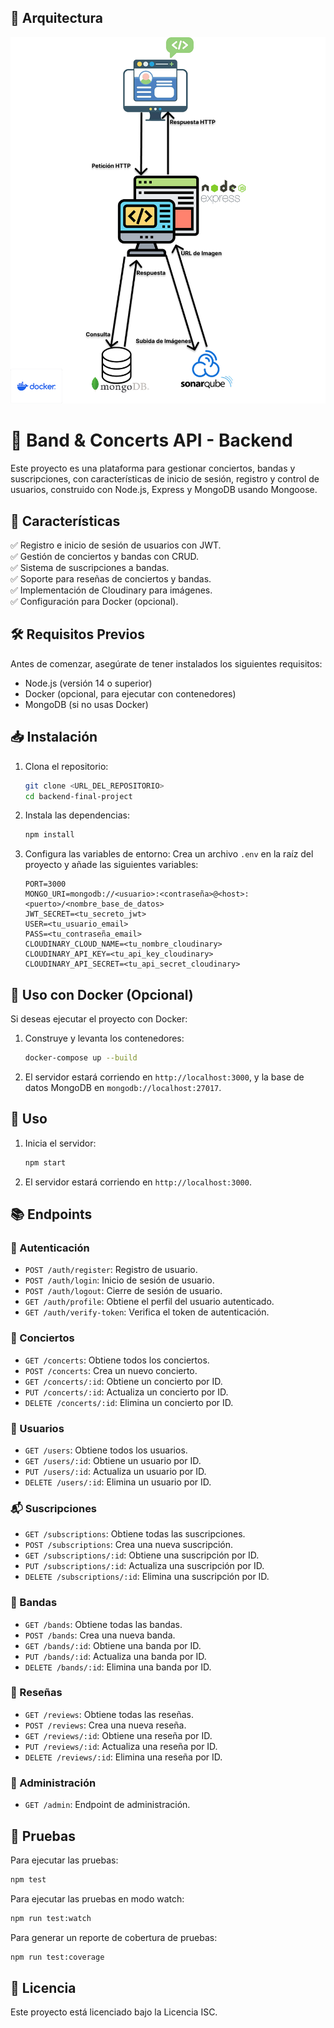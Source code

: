 ## 📌 Arquitectura

![Esquema de Arquitectura](public/Frame%201.png)
# 🎸 Band & Concerts API - Backend

Este proyecto es una plataforma para gestionar conciertos, bandas y suscripciones, con características de inicio de sesión, registro y control de usuarios, construido con Node.js, Express y MongoDB usando Mongoose.

## 📌 Características
✅ Registro e inicio de sesión de usuarios con JWT.  
✅ Gestión de conciertos y bandas con CRUD.  
✅ Sistema de suscripciones a bandas.  
✅ Soporte para reseñas de conciertos y bandas.  
✅ Implementación de Cloudinary para imágenes.  
✅ Configuración para Docker (opcional).  

## 🛠️ Requisitos Previos

Antes de comenzar, asegúrate de tener instalados los siguientes requisitos:

- Node.js (versión 14 o superior)
- Docker (opcional, para ejecutar con contenedores)
- MongoDB (si no usas Docker)

## 📥 Instalación

1. Clona el repositorio:
   ```bash
   git clone <URL_DEL_REPOSITORIO>
   cd backend-final-project
   ```

2. Instala las dependencias:
   ```bash
   npm install
   ```

3. Configura las variables de entorno:
   Crea un archivo `.env` en la raíz del proyecto y añade las siguientes variables:
   ```env
   PORT=3000
   MONGO_URI=mongodb://<usuario>:<contraseña>@<host>:<puerto>/<nombre_base_de_datos>
   JWT_SECRET=<tu_secreto_jwt>
   USER=<tu_usuario_email>
   PASS=<tu_contraseña_email>
   CLOUDINARY_CLOUD_NAME=<tu_nombre_cloudinary>
   CLOUDINARY_API_KEY=<tu_api_key_cloudinary>
   CLOUDINARY_API_SECRET=<tu_api_secret_cloudinary>
   ```

## 🐳 Uso con Docker (Opcional)

Si deseas ejecutar el proyecto con Docker:

1. Construye y levanta los contenedores:
   ```bash
   docker-compose up --build
   ```

2. El servidor estará corriendo en `http://localhost:3000`, y la base de datos MongoDB en `mongodb://localhost:27017`.

## 🚀 Uso

1. Inicia el servidor:
   ```bash
   npm start
   ```

2. El servidor estará corriendo en `http://localhost:3000`.

## 📚 Endpoints

### 🔐 Autenticación
- `POST /auth/register`: Registro de usuario.
- `POST /auth/login`: Inicio de sesión de usuario.
- `POST /auth/logout`: Cierre de sesión de usuario.
- `GET /auth/profile`: Obtiene el perfil del usuario autenticado.
- `GET /auth/verify-token`: Verifica el token de autenticación.

### 🎤 Conciertos
- `GET /concerts`: Obtiene todos los conciertos.
- `POST /concerts`: Crea un nuevo concierto.
- `GET /concerts/:id`: Obtiene un concierto por ID.
- `PUT /concerts/:id`: Actualiza un concierto por ID.
- `DELETE /concerts/:id`: Elimina un concierto por ID.

### 👥 Usuarios
- `GET /users`: Obtiene todos los usuarios.
- `GET /users/:id`: Obtiene un usuario por ID.
- `PUT /users/:id`: Actualiza un usuario por ID.
- `DELETE /users/:id`: Elimina un usuario por ID.

### 📬 Suscripciones
- `GET /subscriptions`: Obtiene todas las suscripciones.
- `POST /subscriptions`: Crea una nueva suscripción.
- `GET /subscriptions/:id`: Obtiene una suscripción por ID.
- `PUT /subscriptions/:id`: Actualiza una suscripción por ID.
- `DELETE /subscriptions/:id`: Elimina una suscripción por ID.

### 🎸 Bandas
- `GET /bands`: Obtiene todas las bandas.
- `POST /bands`: Crea una nueva banda.
- `GET /bands/:id`: Obtiene una banda por ID.
- `PUT /bands/:id`: Actualiza una banda por ID.
- `DELETE /bands/:id`: Elimina una banda por ID.

### 📝 Reseñas
- `GET /reviews`: Obtiene todas las reseñas.
- `POST /reviews`: Crea una nueva reseña.
- `GET /reviews/:id`: Obtiene una reseña por ID.
- `PUT /reviews/:id`: Actualiza una reseña por ID.
- `DELETE /reviews/:id`: Elimina una reseña por ID.

### 🔧 Administración
- `GET /admin`: Endpoint de administración.

## 🧪 Pruebas

Para ejecutar las pruebas:
```bash
npm test
```

Para ejecutar las pruebas en modo watch:
```bash
npm run test:watch
```

Para generar un reporte de cobertura de pruebas:
```bash
npm run test:coverage
```

## 📄 Licencia

Este proyecto está licenciado bajo la Licencia ISC.

